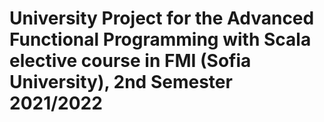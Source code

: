 # University Project for the Advanced Functional Programming with Scala elective course in FMI (Sofia University), 2nd Semester 2021/2022
